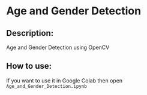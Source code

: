 # Age and Gender Detection

## Description:
Age and Gender Detection using OpenCV

## How to use:
If you want to use it in Google Colab then open `Age_and_Gender_Detection.ipynb`
